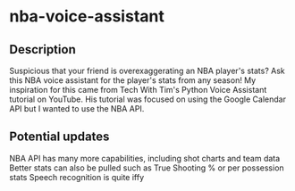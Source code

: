 # nba-voice-assistant

## Description
Suspicious that your friend is overexaggerating an NBA player's stats? Ask this NBA voice assistant for the player's stats from any season!
My inspiration for this came from Tech With Tim's Python Voice Assistant tutorial on YouTube. His tutorial was focused on using the Google Calendar API but I wanted to use the NBA API.

## Potential updates
NBA API has many more capabilities, including shot charts and team data
Better stats can also be pulled such as True Shooting % or per possession stats
Speech recognition is quite iffy
